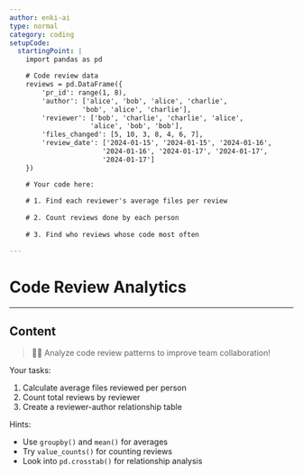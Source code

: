```yaml
---
author: enki-ai
type: normal
category: coding
setupCode:
  startingPoint: |
    import pandas as pd

    # Code review data
    reviews = pd.DataFrame({
        'pr_id': range(1, 8),
        'author': ['alice', 'bob', 'alice', 'charlie', 
                  'bob', 'alice', 'charlie'],
        'reviewer': ['bob', 'charlie', 'charlie', 'alice',
                    'alice', 'bob', 'bob'],
        'files_changed': [5, 10, 3, 8, 4, 6, 7],
        'review_date': ['2024-01-15', '2024-01-15', '2024-01-16',
                       '2024-01-16', '2024-01-17', '2024-01-17',
                       '2024-01-17']
    })

    # Your code here:
    
    # 1. Find each reviewer's average files per review
    
    # 2. Count reviews done by each person
    
    # 3. Find who reviews whose code most often

---
```


# Code Review Analytics

---

## Content

> 👩‍💻 Analyze code review patterns to improve team collaboration!

Your tasks:
1. Calculate average files reviewed per person
2. Count total reviews by reviewer
3. Create a reviewer-author relationship table

Hints:
- Use `groupby()` and `mean()` for averages
- Try `value_counts()` for counting reviews
- Look into `pd.crosstab()` for relationship analysis 